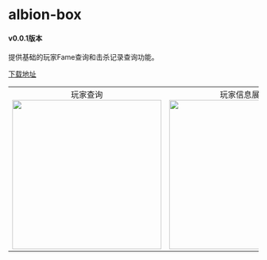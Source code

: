 # albion-box
#### v0.0.1版本
提供基础的玩家Fame查询和击杀记录查询功能。

[下载地址](https://github.com/PollexLee/albion-box/releases/tag/0.0.1)


<table>
   <tr>
      <td align="center">
         <a>玩家查询</a>
         <br>
         <img src="https://user-images.githubusercontent.com/6780703/201155468-41580c15-6935-4673-a784-7beac577f7d5.jpg"  width="300"/>
      </td>
      <td align="center">
         <a>玩家信息展示</a>
         <br>
         <img src="https://user-images.githubusercontent.com/6780703/201155399-df2f38ca-fa02-4f4d-a6b8-a98f7d95eb05.jpg"  width="300"/>
      </td>
   </tr>
</table>
